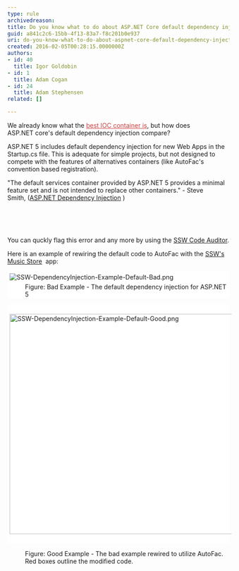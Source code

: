 ```yaml
---
type: rule
archivedreason: 
title: Do you know what to do about ASP.NET Core default dependency injection?
guid: a841c2c6-15bb-4f13-83a7-f8c201b0e937
uri: do-you-know-what-to-do-about-aspnet-core-default-dependency-injection
created: 2016-02-05T00:28:15.0000000Z
authors:
- id: 40
  title: Igor Goldobin
- id: 1
  title: Adam Cogan
- id: 24
  title: Adam Stephensen
related: []

---
```



<p>​​We already know what the&#160;<a href="/_layouts/15/FIXUPREDIRECT.ASPX?WebId=3dfc0e07-e23a-4cbb-aac2-e778b71166a2&amp;TermSetId=07da3ddf-0924-4cd2-a6d4-a4809ae20160&amp;TermId=0aa194e1-2de9-4ed1-b430-444109d65a50" style="color&#58;#cc4141;border-bottom-color&#58;#cc4141;">best IOC container is</a>, but how does ASP.NET&#160;core's default dependency injection compare​?</p><p>ASP.NET 5 includes default dependency injection for&#160;new Web Apps in the Startup.cs file. This is adequate for simple projects, but not designed to compete with the features&#160;of alternatives containers (like AutoFac's convention based registration).</p><p class="ssw15-rteElement-P">&quot;The default services container provided by ASP.NET 5 provides a&#160;minimal feature set and is not intended to replace other containers.​​&quot; - Steve Smith,&#160;(<a href="http&#58;//docs.asp.net/en/latest/fundamentals/dependency-injection.html">ASP.NET Dependency Injection</a>&#160;)</p><br>
<br><excerpt class='endintro'></excerpt><br>
<p class="ssw15-rteElement-P"><span class="ssw15-rteStyle-Highlight">You can quckly flag this error and any more by using the&#160;</span><a href="https&#58;//www.ssw.com.au/ssw/CodeAuditor/"><span class="ssw15-rteStyle-Highlight">SSW Code Auditor​</span></a><span class="ssw15-rteStyle-Highlight">.</span></p><p>Here is an example of rewiring the default code to AutoFac with the&#160;<a href="https&#58;//github.com/SSWConsulting/enterprise-musicstore-ui-angular2">SSW's Music Store​</a>&#160;&#160;app&#58;</p><dl class="ssw15-rteElement-ImageArea" style="background-color&#58;#ffffff;"><img src="/SiteAssets/do-you-know-the-best-dependency-injection-container-(aka-do-not-waste-days-evaluating-ioc-containers)/SSW-DependencyInjection-Example-Default-Bad.png" alt="SSW-DependencyInjection-Example-Default-Bad.png" style="margin&#58;5px;" /><span style="background-color&#58;initial;">&#160;​​</span><span style="background-color&#58;initial;">​​</span><dd class="ssw15-rteElement-FigureBad">Figure&#58; Bad Example -&#160;​​The default dependency injection for ASP.NET 5​<br></dd></dl><dl class="ssw15-rteElement-ImageArea" style="background-color&#58;#ffffff;">​​<img src="/SiteAssets/do-you-know-the-best-dependency-injection-container-(aka-do-not-waste-days-evaluating-ioc-containers)/SSW-DependencyInjection-Example-Default-Good.png" alt="SSW-DependencyInjection-Example-Default-Good.png" style="margin&#58;5px;width&#58;614px;height&#58;499px;" />​<br></dl><dd class="ssw15-rteElement-FigureGood">​​Figure&#58; Good Example - The bad&#160;example rewired to utilize​ AutoFac. Red boxes outline the modified code.</dd>


